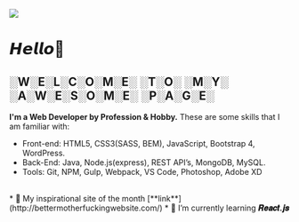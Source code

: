 ![](https://github.com/ramunasnognys/assets/blob/master/cover.png?raw=true)

# 𝙃𝙚𝙡𝙡𝙤👋
## ░W░E░L░C░O░M░E░ ░T░O░ ░M░Y░ ░A░W░E░S░O░M░E░ ░P░A░G░E░

<b>I'm a Web Developer by Profession & Hobby.</b> These are some skills that I am familiar with:
* Front-end: HTML5, CSS3(SASS, BEM), JavaScript, Bootstrap 4, WordPress.
* Back-End: Java, Node.js(express), REST API’s, MongoDB, MySQL.
* Tools: Git, NPM, Gulp, Webpack, VS Code, Photoshop, Adobe XD
<br>
* 🤭 My inspirational site of the month [**link**](http://bettermotherfuckingwebsite.com/) 
* 🌱 I’m currently learning <b>𝑹𝒆𝒂𝒄𝒕.𝒋𝒔 </b>


<!--
**ramunasnognys/ramunasnognys** is a ✨ _special_ ✨ repository because its `README.md` (this file) appears on your GitHub profile.

Here are some ideas to get you started:

- 🔭 I’m currently working on ...
- 🌱 I’m currently learning ...
- 👯 I’m looking to collaborate on ...
- 🤔 I’m looking for help with ...
- 💬 Ask me about ...
- 📫 How to reach me: ...
- 😄 Pronouns: ...
- ⚡ Fun fact: ...
-->
